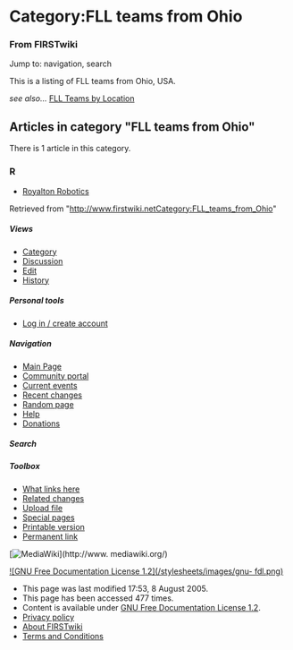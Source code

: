 # Category:FLL teams from Ohio

### From FIRSTwiki

Jump to: navigation, search

This is a listing of FLL teams from Ohio, USA.

_see also..._ [FLL Teams by Location](FLL_Teams_by_Location "FLL
Teams by Location" )

  

## Articles in category "FLL teams from Ohio"

There is 1 article in this category.

### R

  * [Royalton Robotics](Royalton_Robotics "Royalton Robotics" )

Retrieved from
"<http://www.firstwiki.netCategory:FLL_teams_from_Ohio>"

##### Views

  * [Category](Category:FLL_teams_from_Ohio)
  * [Discussion](/index.php?title=Category_talk:FLL_teams_from_Ohio&action=edit)
  * [Edit](/index.php?title=Category:FLL_teams_from_Ohio&action=edit)
  * [History](/index.php?title=Category:FLL_teams_from_Ohio&action=history)

##### Personal tools

  * [Log in / create account](/index.php?title=Special:Userlogin&returnto=Category:FLL_teams_from_Ohio)

[](Main_Page "Main Page" )

##### Navigation

  * [Main Page](Main_Page)
  * [Community portal](FIRSTwiki:Community_portal)
  * [Current events](Current_events)
  * [Recent changes](Special:Recentchanges)
  * [Random page](Special:Random)
  * [Help](Help:Contents)
  * [Donations](FIRSTwiki:Site_support)

##### Search



##### Toolbox

  * [What links here](Special:Whatlinkshere/Category:FLL_teams_from_Ohio)
  * [Related changes](Special:Recentchangeslinked/Category:FLL_teams_from_Ohio)
  * [Upload file](Special:Upload)
  * [Special pages](Special:Specialpages)
  * [Printable version](/index.php?title=Category:FLL_teams_from_Ohio&printable=yes)
  * [Permanent link](/index.php?title=Category:FLL_teams_from_Ohio&oldid=40625)

[![MediaWiki](/skins/common/images/poweredby_mediawiki_88x31.png)](http://www.
mediawiki.org/)

[![GNU Free Documentation License 1.2](/stylesheets/images/gnu-
fdl.png)](http://www.gnu.org/copyleft/fdl.html)

  * This page was last modified 17:53, 8 August 2005.
  * This page has been accessed 477 times.
  * Content is available under [GNU Free Documentation License 1.2](http://www.gnu.org/copyleft/fdl.html "http://www.gnu.org/copyleft/fdl.html" ).
  * [Privacy policy](FIRSTwiki:Privacy_policy "FIRSTwiki:Privacy policy" )
  * [About FIRSTwiki](FIRSTwiki:About "FIRSTwiki:About" )
  * [Terms and Conditions](FIRSTwiki:Terms_and_conditions "FIRSTwiki:Terms and conditions" )

